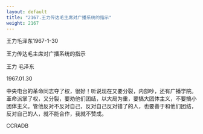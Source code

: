 ```yaml
---
layout: default
title: "2167.王力传达毛主席对广播系统的指示"
weight: 2167
---
```


王力毛泽东1967-1-30

王力传达毛主席对广播系统的指示

王力 毛泽东

1967.01.30

中央电台的革命同志夺了权，很好！听说现在又要分裂，内部吵，还有广播学院。革命派掌了权，又分裂，要劝他们团结，以大局为重，要搞大团体主义，不要搞小团体主义。管他反对不反对自己，反对自己反对错了的人，也要善于和他们团结，反对自己的人，就不能合作，我就不赞成。

CCRADB

